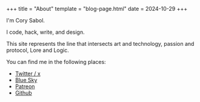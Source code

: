 +++
title = "About"
template = "blog-page.html"
date = 2024-10-29
+++

I'm Cory Sabol.

I code, hack, write, and design.

This site represents the line that intersects art and technology, passion and protocol, Lore and Logic.

You can find me in the following places:

- [Twitter / x](https://x.com/84d93r)
- [Blue Sky](https://bsky.app/profile/simpleindulger.bsky.social)
- [Patreon](https://patreon.com/corysabol)
- [Github](https://github.com/corysabol)
